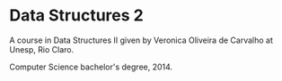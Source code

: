# Data Structures 2
A course in Data Structures II given by Veronica Oliveira de Carvalho at Unesp, Rio Claro.

Computer Science bachelor's degree, 2014.
